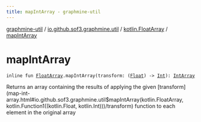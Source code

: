 ```yaml
---
title: mapIntArray - graphmine-util
---
```


[graphmine-util](../../index.html) / [io.github.sof3.graphmine.util](../index.html) / [kotlin.FloatArray](index.html) / [mapIntArray](./map-int-array.html)

# mapIntArray

`inline fun `[`FloatArray`](https://kotlinlang.org/api/latest/jvm/stdlib/kotlin/-float-array/index.html)`.mapIntArray(transform: (`[`Float`](https://kotlinlang.org/api/latest/jvm/stdlib/kotlin/-float/index.html)`) -> `[`Int`](https://kotlinlang.org/api/latest/jvm/stdlib/kotlin/-int/index.html)`): `[`IntArray`](https://kotlinlang.org/api/latest/jvm/stdlib/kotlin/-int-array/index.html)

Returns an array containing the results of applying the given [transform](map-int-array.html#io.github.sof3.graphmine.util$mapIntArray(kotlin.FloatArray, kotlin.Function1((kotlin.Float, kotlin.Int)))/transform) function to each element in the
original array

